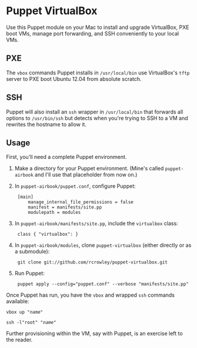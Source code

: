 Puppet VirtualBox
=================

Use this Puppet module on your Mac to install and upgrade VirtualBox, PXE boot VMs, manage port forwarding, and SSH conveniently to your local VMs.

PXE
---

The `vbox` commands Puppet installs in `/usr/local/bin` use VirtualBox's `tftp` server to PXE boot Ubuntu 12.04 from absolute scratch.

SSH
---

Puppet will also install an `ssh` wrapper in `/usr/local/bin` that forwards all options to `/usr/bin/ssh` but detects when you're trying to SSH to a VM and rewrites the hostname to allow it.

Usage
-----

First, you'll need a complete Puppet environment.

1. Make a directory for your Puppet environment.  (Mine's called `puppet-airbook` and I'll use that placeholder from now on.)

2. In `puppet-airbook/puppet.conf`, configure Puppet:

        [main]
            manage_internal_file_permissions = false
            manifest = manifests/site.pp
            modulepath = modules

3. In `puppet-airbook/manifests/site.pp`, include the `virtualbox` class:

        class { "virtualbox": }

4. In `puppet-airbook/modules`, clone `puppet-virtualbox` (either directly or as a submodule):

        git clone git://github.com/rcrowley/puppet-virtualbox.git

5. Run Puppet:

        puppet apply --config="puppet.conf" --verbose "manifests/site.pp"

Once Puppet has run, you have the `vbox` and wrapped `ssh` commands available:

<pre><code>vbox up "<em>name</em>"</code></pre>

<pre><code>ssh -l"root" "<em>name</em>"</code></pre>

Further provisioning within the VM, say with Puppet, is an exercise left to the reader.
